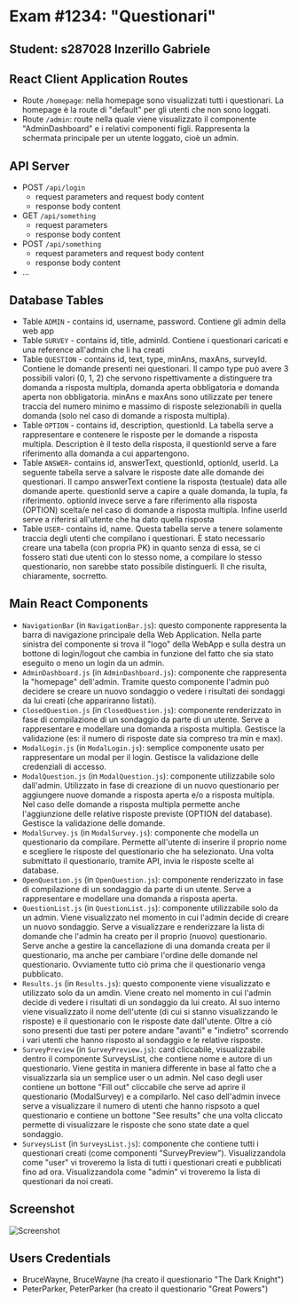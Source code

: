 # Exam #1234: "Questionari"
## Student: s287028 Inzerillo Gabriele 

## React Client Application Routes

- Route `/homepage`: nella homepage sono visualizzati tutti i questionari. La homepage è la route di "default" per gli utenti che non sono loggati.
- Route `/admin`: route nella quale viene visualizzato il componente "AdminDashboard" e i relativi componenti figli. Rappresenta la schermata principale per un utente loggato, cioè un admin.

## API Server

- POST `/api/login`
  - request parameters and request body content
  - response body content
- GET `/api/something`
  - request parameters
  - response body content
- POST `/api/something`
  - request parameters and request body content
  - response body content
- ...

## Database Tables

- Table `ADMIN` - contains id, username, password. Contiene gli admin della web app
- Table `SURVEY` - contains id, title, adminId. Contiene i questionari caricati e una reference all'admin che li ha creati
- Table `QUESTION` - contains id, text, type, minAns, maxAns, surveyId. Contiene le domande presenti nei questionari. Il campo type può avere 3 possibili valori (0, 1, 2) che servono rispettivamente a distinguere tra domanda a risposta multipla, domanda aperta obbligatoria e domanda aperta non obbligatoria. minAns e maxAns sono utilizzate per tenere traccia del numero minimo e massimo di risposte selezionabili in quella domanda (solo nel caso di domande a risposta multipla).
- Table `OPTION` - contains id, description, questionId. La tabella serve a rappresentare e contenere le risposte per le domande a risposta multipla. Description è il testo della risposta, il questionId serve a fare riferimento alla domanda a cui appartengono.
- Table `ANSWER`- contains id, answerText, questionId, optionId, userId. La seguente tabella serve a salvare le risposte date alle domande dei questionari. Il campo answerText contiene la risposta (testuale) data alle domande aperte. questionId serve a capire a quale domanda, la tupla, fa riferimento. optionId invece serve a fare riferimento alla risposta (OPTION) scelta/e nel caso di domande a risposta multipla. Infine userId serve a riferirsi all'utente che ha dato quella risposta
- Table `USER`- contains id, name. Questa tabella serve a tenere solamente traccia degli utenti che compilano i questionari. È stato necessario creare una tabella (con propria PK) in quanto senza di essa, se ci fossero stati due utenti con lo stesso nome, a compilare lo stesso questionario, non sarebbe stato possibile distinguerli. Il che risulta, chiaramente, socrretto.

## Main React Components

- `NavigationBar` (in `NavigationBar.js`): questo componente rappresenta la barra di navigazione principale della Web Application. Nella parte sinistra del componente si trova il "logo" della WebApp e sulla destra un bottone di login/logout che cambia in funzione del fatto che sia stato eseguito o meno un login da un admin.
- `AdminDashboard.js` (in `AdminDashboard.js`): componente che rappresenta la "homepage" dell'admin. Tramite questo componente l'admin può decidere se creare un nuovo sondaggio o vedere i risultati dei sondaggi da lui creati (che appariranno listati).
- `ClosedQuestion.js` (in `ClosedQuestion.js`): componente renderizzato in fase di compilazione di un sondaggio da parte di un utente. Serve a rappresentare e modellare una domanda a risposta multipla. Gestisce la validazione (es: il numero di risposte date sia compreso tra min e max).
- `ModalLogin.js` (in `ModalLogin.js`): semplice componente usato per rappresentare un modal per il login. Gestisce la validazione delle credenziali di accesso.
- `ModalQuestion.js` (in `ModalQuestion.js`): componente utilizzabile solo dall'admin. Utilizzato in fase di creazione di un nuovo questionario per aggiungere nuove domande a risposta aperta e/o a risposta multipla. Nel caso delle domande a risposta multipla permette anche l'aggiunzione delle relative risposte previste (OPTION del database). Gestisce la validazione delle domande.
- `ModalSurvey.js` (in `ModalSurvey.js`): componente che modella un questionario da compilare. Permette all'utente di inserire il proprio nome e scegliere le risposte del questionario che ha selezionato. Una volta submittato il questionario, tramite API, invia le risposte scelte al database.
- `OpenQuestion.js` (in `OpenQuestion.js`): componente renderizzato in fase di compilazione di un sondaggio da parte di un utente. Serve a rappresentare e modellare una domanda a risposta aperta.
- `QuestionList.js` (in `QuestionList.js`): componente utilizzabile solo da un admin. Viene visualizzato nel momento in cui l'admin decide di creare un nuovo sondaggio. Serve a visualizzare e renderizzare la lista di domande che l'admin ha creato per il proprio (nuovo) questionario. Serve anche a gestire la cancellazione di una domanda creata per il questionario, ma anche per cambiare l'ordine delle domande nel questionario. Ovviamente tutto ciò prima che il questionario venga pubblicato.
- `Results.js` (in `Results.js`): questo componente viene visualizzato e utilizzato solo da un amdin. Viene creato nel momento in cui l'admin decide di vedere i risultati di un sondaggio da lui creato. Al suo interno viene visualizzato il nome dell'utente (di cui si stanno visualizzando le risposte) e il questionario con le risposte date dall'utente. Oltre a ciò sono presenti due tasti per potere andare "avanti" e "indietro" scorrendo i vari utenti che hanno risposto al sondaggio e le relative risposte.
- `SurveyPreview` (in `SurveyPreview.js`): card cliccabile, visualizzabile dentro il componente SurveysList, che contiene nome e autore di un questionario. Viene gestita in maniera differente in base al fatto che a visualizzarla sia un semplice user o un admin. Nel caso degli user contiene un bottone "Fill out" cliccabile che serve ad aprire il questionario (ModalSurvey) e a compilarlo. Nel caso dell'admin invece serve a visualizzare il numero di utenti che hanno rispsoto a quel questionario e contiene un bottone "See results" che una volta cliccato permette di visualizzare le risposte che sono state date a quel sondaggio.
- `SurveysList` (in `SurveysList.js`): componente che contiene tutti i questionari creati (come componenti "SurveyPreview"). Visualizzandola come "user" vi troveremo la lista di tutti i questionari creati e pubblicati fino ad ora. Visualizzandola come "admin" vi troveremo la lista di questionari da noi creati.

## Screenshot

![Screenshot](./img/screenshot.jpg)

## Users Credentials

- BruceWayne, BruceWayne (ha creato il questionario "The Dark Knight")
- PeterParker, PeterParker (ha creato il questionario "Great Powers")
